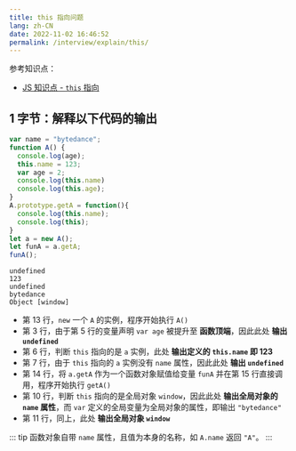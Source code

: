 ```yaml
---
title: this 指向问题
lang: zh-CN
date: 2022-11-02 16:46:52
permalink: /interview/explain/this/
---
```


参考知识点：

- [JS 知识点 - `this` 指向](/guide/js/points/#_10-this-指向)

## 1 字节：解释以下代码的输出

```javascript
var name = "bytedance";
function A() {
  console.log(age);
  this.name = 123;
  var age = 2;
  console.log(this.name)
  console.log(this.age);
}
A.prototype.getA = function(){
  console.log(this.name);
  console.log(this);
}
let a = new A();
let funA = a.getA;
funA();
```

```
undefined
123
undefined
bytedance
Object [window]
```

- 第 13 行，`new` 一个 `A` 的实例，程序开始执行 `A()`
- 第 3 行，由于第 5 行的变量声明 `var age` 被提升至 **函数顶端**，因此此处 **输出 `undefined`**
- 第 6 行，判断 `this` 指向的是 `a` 实例，此处 **输出定义的 `this.name` 即 123**
- 第 7 行，由于 `this` 指向的 `a` 实例没有 `name` 属性，因此此处 **输出 `undefined`**
- 第 14 行，将 `a.getA` 作为一个函数对象赋值给变量 `funA` 并在第 15 行直接调用，程序开始执行 `getA()`
- 第 10 行，判断 `this` 指向的是全局对象 `window`，因此此处 **输出全局对象的 `name` 属性**，而 `var` 定义的全局变量为全局对象的属性，即输出 `"bytedance"`
- 第 11 行，同上，此处 **输出全局对象 `window`**

::: tip
函数对象自带 `name` 属性，且值为本身的名称，如 `A.name` 返回 `"A"`。
:::
